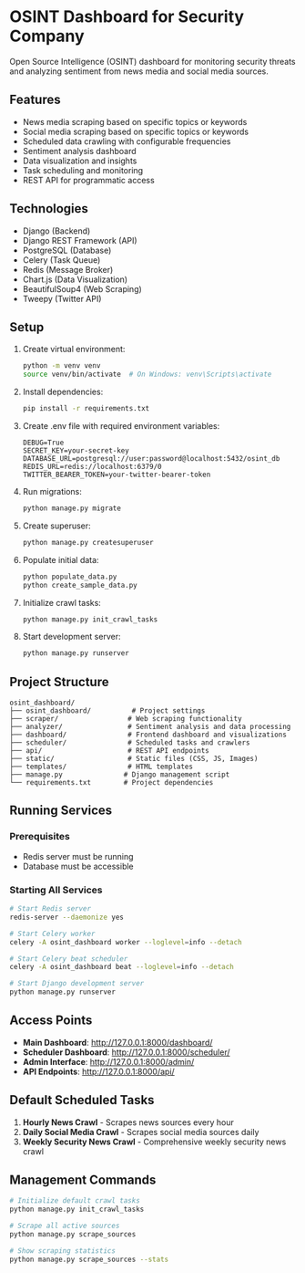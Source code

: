 # OSINT Dashboard for Security Company

Open Source Intelligence (OSINT) dashboard for monitoring security threats and analyzing sentiment from news media and social media sources.

## Features

- News media scraping based on specific topics or keywords
- Social media scraping based on specific topics or keywords
- Scheduled data crawling with configurable frequencies
- Sentiment analysis dashboard
- Data visualization and insights
- Task scheduling and monitoring
- REST API for programmatic access

## Technologies

- Django (Backend)
- Django REST Framework (API)
- PostgreSQL (Database)
- Celery (Task Queue)
- Redis (Message Broker)
- Chart.js (Data Visualization)
- BeautifulSoup4 (Web Scraping)
- Tweepy (Twitter API)

## Setup

1. Create virtual environment:
   ```bash
   python -m venv venv
   source venv/bin/activate  # On Windows: venv\Scripts\activate
   ```

2. Install dependencies:
   ```bash
   pip install -r requirements.txt
   ```

3. Create .env file with required environment variables:
   ```env
   DEBUG=True
   SECRET_KEY=your-secret-key
   DATABASE_URL=postgresql://user:password@localhost:5432/osint_db
   REDIS_URL=redis://localhost:6379/0
   TWITTER_BEARER_TOKEN=your-twitter-bearer-token
   ```

4. Run migrations:
   ```bash
   python manage.py migrate
   ```

5. Create superuser:
   ```bash
   python manage.py createsuperuser
   ```

6. Populate initial data:
   ```bash
   python populate_data.py
   python create_sample_data.py
   ```

7. Initialize crawl tasks:
   ```bash
   python manage.py init_crawl_tasks
   ```

8. Start development server:
   ```bash
   python manage.py runserver
   ```

## Project Structure

```
osint_dashboard/
├── osint_dashboard/          # Project settings
├── scraper/                 # Web scraping functionality
├── analyzer/                # Sentiment analysis and data processing
├── dashboard/               # Frontend dashboard and visualizations
├── scheduler/               # Scheduled tasks and crawlers
├── api/                     # REST API endpoints
├── static/                  # Static files (CSS, JS, Images)
├── templates/               # HTML templates
├── manage.py               # Django management script
└── requirements.txt        # Project dependencies
```

## Running Services

### Prerequisites
- Redis server must be running
- Database must be accessible

### Starting All Services
```bash
# Start Redis server
redis-server --daemonize yes

# Start Celery worker
celery -A osint_dashboard worker --loglevel=info --detach

# Start Celery beat scheduler
celery -A osint_dashboard beat --loglevel=info --detach

# Start Django development server
python manage.py runserver
```

## Access Points

- **Main Dashboard**: http://127.0.0.1:8000/dashboard/
- **Scheduler Dashboard**: http://127.0.0.1:8000/scheduler/
- **Admin Interface**: http://127.0.0.1:8000/admin/
- **API Endpoints**: http://127.0.0.1:8000/api/

## Default Scheduled Tasks

1. **Hourly News Crawl** - Scrapes news sources every hour
2. **Daily Social Media Crawl** - Scrapes social media sources daily
3. **Weekly Security News Crawl** - Comprehensive weekly security news crawl

## Management Commands

```bash
# Initialize default crawl tasks
python manage.py init_crawl_tasks

# Scrape all active sources
python manage.py scrape_sources

# Show scraping statistics
python manage.py scrape_sources --stats
```